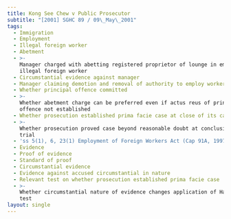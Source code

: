 ```yaml
---
title: Kong See Chew v Public Prosecutor
subtitle: "[2001] SGHC 89 / 09\_May\_2001"
tags:
  - Immigration
  - Employment
  - Illegal foreign worker
  - Abetment
  - >-
    Manager charged with abetting registered proprietor of lounge in employing
    illegal foreign worker
  - Circumstantial evidence against manager
  - Manager claiming demotion and removal of authority to employ workers
  - Whether principal offence committed
  - >-
    Whether abetment charge can be preferred even if actus reus of principal
    offence not established
  - Whether prosecution established prima facie case at close of its case
  - >-
    Whether prosecution proved case beyond reasonable doubt at conclusion of
    trial
  - 'ss 5(1), 6, 23(1) Employment of Foreign Workers Act (Cap 91A, 1997 Ed)'
  - Evidence
  - Proof of evidence
  - Standard of proof
  - Circumstantial evidence
  - Evidence against accused circumstantial in nature
  - Relevant test on whether prosecution established prima facie case
  - >-
    Whether circumstantial nature of evidence changes application of Haw Tua Tau
    test
layout: single
---
```


